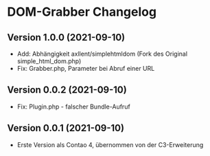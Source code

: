 # DOM-Grabber Changelog

## Version 1.0.0 (2021-09-10)

* Add: Abhängigkeit axllent/simplehtmldom (Fork des Original simple_html_dom.php)
* Fix: Grabber.php, Parameter bei Abruf einer URL

## Version 0.0.2 (2021-09-10)

* Fix: Plugin.php - falscher Bundle-Aufruf

## Version 0.0.1 (2021-09-10)

* Erste Version als Contao 4, übernommen von der C3-Erweiterung
